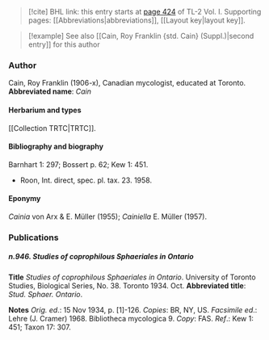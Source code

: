 > [!cite] BHL link: this entry starts at [page 424](https://www.biodiversitylibrary.org/page/33120555) of TL-2 Vol. I.
> Supporting pages: [[Abbreviations|abbreviations]], [[Layout key|layout key]].

> [!example] See also [[Cain, Roy Franklin {std. Cain} (Suppl.)|second entry]] for this author

### Author

Cain, Roy Franklin (1906-x), Canadian mycologist, educated at Toronto. 
**Abbreviated name**: *Cain*

#### Herbarium and types

[[Collection TRTC|TRTC]].

#### Bibliography and biography

Barnhart 1: 297; Bossert p. 62; Kew 1: 451.
- Roon, Int. direct, spec. pl. tax. 23. 1958.

#### Eponymy

*Cainia* von Arx & E. Müller (1955); *Cainiella* E. Müller (1957).

### Publications

##### n.946. Studies of coprophilous Sphaeriales in Ontario

**Title**
*Studies of coprophilous Sphaeriales in Ontario*. University of Toronto Studies, Biological Series, No. 38. Toronto 1934. Oct.
**Abbreviated title**: *Stud. Sphaer. Ontario*.

**Notes**
*Orig. ed*.: 15 Nov 1934, p. \[1\]-126. *Copies*: BR, NY, US.
*Facsimile ed*.: Lehre (J. Cramer) 1968. Bibliotheca mycologica 9. *Copy*: FAS.
*Ref*.: Kew 1: 451; Taxon 17: 307.


